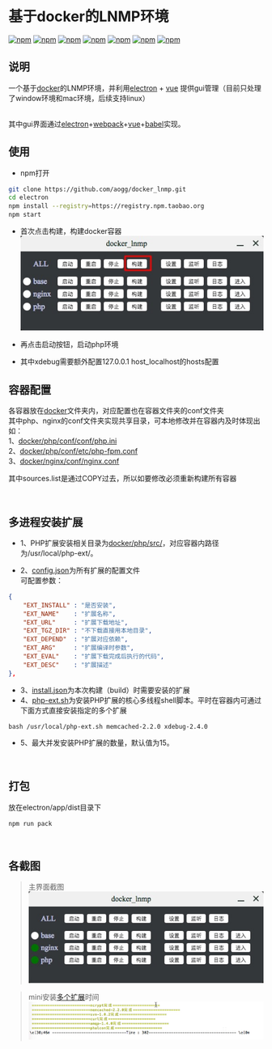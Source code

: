 # 基于docker的LNMP环境
[![npm](https://img.shields.io/badge/npm-passing-brightgreen.svg)](https://www.npmjs.com/) [![npm](https://img.shields.io/badge/electron-passing-brightgreen.svg)](https://electron.atom.io/) [![npm](https://img.shields.io/badge/docker-passing-brightgreen.svg)](https://www.docker.com/) [![npm](https://img.shields.io/badge/vue-passing-brightgreen.svg)](https://cn.vuejs.org/) [![npm](https://img.shields.io/badge/node-passing-brightgreen.svg)]()
[![npm](https://img.shields.io/badge/webpack-passing-brightgreen.svg)]() [![npm](https://img.shields.io/badge/babel-passing-brightgreen.svg)]()


## 说明
一个基于[docker](https://www.docker.com/)的LNMP环境，并利用[electron](https://electron.atom.io/) + [vue](https://cn.vuejs.org/) 提供gui管理（目前只处理了window环境和mac环境，后续支持linux）

<br />其中gui界面通过[electron](https://electron.atom.io/)+[webpack](http://webpack.github.io/)+[vue](https://cn.vuejs.org/)+[babel](http://babeljs.cn/)实现。


## 使用
- npm打开
```bash
git clone https://github.com/aogg/docker_lnmp.git
cd electron
npm install --registry=https://registry.npm.taobao.org
npm start
```

- 首次点击构建，构建docker容器  
![github](https://raw.githubusercontent.com/aogg/image_repository/master/docker_lnmp/首次点击构建.png "首次打开点击构建")

- 再点击启动按钮，启动php环境  
- 其中xdebug需要额外配置127.0.0.1 host_localhost的hosts配置

## 容器配置  
各容器放在[docker](docker)文件夹内，对应配置也在容器文件夹的conf文件夹  
其中php、nginx的conf文件夹实现共享目录，可本地修改并在容器内及时体现出
如：  
1、[docker/php/conf/conf/php.ini](docker/php/conf/conf/php.ini)  
2、[docker/php/conf/etc/php-fpm.conf](docker/php/conf/etc/php-fpm.conf)  
3、[docker/nginx/conf/nginx.conf](docker/nginx/conf/nginx.conf)  

其中sources.list是通过COPY过去，所以如要修改必须重新构建所有容器


<br>

## 多进程安装扩展  
- 1、PHP扩展安装相关目录为[docker/php/src/](docker/php/src)，对应容器内路径为/usr/local/php-ext/。

- 2、[config.json](docker/php/src/config.json)为所有扩展的配置文件  
可配置参数：
```json
{
	"EXT_INSTALL" : "是否安装",
	"EXT_NAME"    : "扩展名称",
	"EXT_URL"     : "扩展下载地址",
	"EXT_TGZ_DIR" : "不下载直接用本地目录",
	"EXT_DEPEND"  : "扩展对应依赖",
	"EXT_ARG"     : "扩展编译时参数",
	"EXT_EVAL"    : "扩展下载完成后执行的代码",
	"EXT_DESC"    : "扩展描述"
},
```
- 3、[install.json](docker/php/src/install.json)为本次构建（build）时需要安装的扩展
- 4、[php-ext.sh](docker/php/src/php-ext.sh)为安装PHP扩展的核心多线程shell脚本。平时在容器内可通过下面方式直接安装指定的多个扩展<br />
```shell 
bash /usr/local/php-ext.sh memcached-2.2.0 xdebug-2.4.0
```
- 5、最大并发安装PHP扩展的数量，默认值为15。




<br>

## 打包
放在electron/app/dist目录下
```
npm run pack
```


<br>

## 各截图

> 主界面截图  
![github](https://raw.githubusercontent.com/aogg/image_repository/master/docker_lnmp/%e8%bd%af%e4%bb%b6%e4%b8%bb%e7%95%8c%e9%9d%a2%e6%88%aa%e5%9b%be.png "主界面截图")


> mini安装[多个扩展](https://github.com/aogg/docker_lnmp/blob/a716e496d59bf408804cda1e10b970af387a62bf/docker/php/src/install.json)时间  
![github](https://raw.githubusercontent.com/aogg/image_repository/master/docker_lnmp/mini%E5%AE%89%E8%A3%85%E6%89%A9%E5%B1%95%E6%97%B6%E9%97%B4.png "mini安装扩展时间")
  

